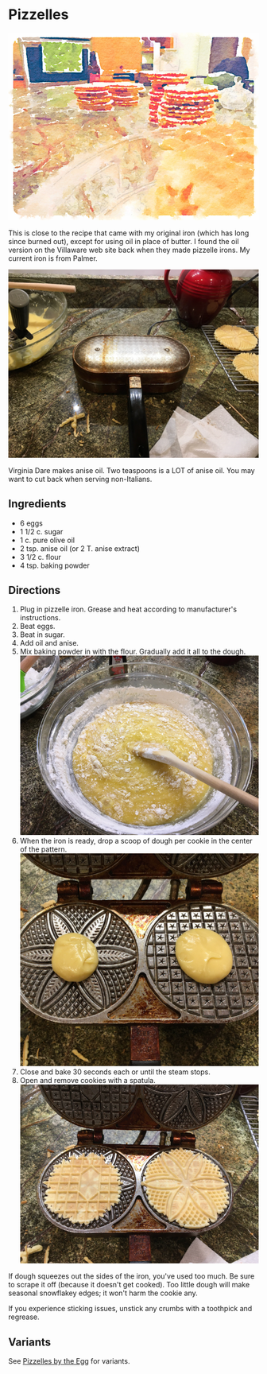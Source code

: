 [photographed]: ../indices/photographed.html
[potluck]: ../indices/potluck.html

# Pizzelles

![watercolor pizzelles](../images/pizzellewc.png)

This is close to the recipe that came with my original iron (which has long since burned out), except for using oil in place of butter. I found the oil version on the Villaware web site back when they made pizzelle irons. My current iron is from Palmer.

![pizzelle iron](../images/pizzelleiron_closed.png)

Virginia Dare makes anise oil. Two teaspoons is a LOT of anise oil. You may want to cut back when serving non-Italians.

## Ingredients

* 6 eggs
* 1 1/2 c. sugar
* 1 c. pure olive oil
* 2 tsp. anise oil (or 2 T. anise extract)
* 3 1/2 c. flour
* 4 tsp. baking powder

## Directions

1.  Plug in pizzelle iron. Grease and heat according to manufacturer's instructions.
2. Beat eggs. 
3. Beat in sugar. 
4. Add oil and anise. 
5. Mix baking powder in with the flour.  Gradually add it all to the dough. ![pizzelle dough](../images/pizzelle_dough.png)
6. When the iron is ready, drop a scoop of dough per cookie in the center of the pattern. ![pizzelle iron loaded](../images/pizzelleiron_loaded.png)
7. Close and bake 30 seconds each or until the steam stops.
8. Open and remove cookies with a spatula.   ![pizzelle iron done](../images/pizzelleiron_cooked.png)

If dough squeezes out the sides of the iron, you've used too much.  Be sure to scrape it off (because it doesn't get cooked).  Too little dough will make seasonal snowflakey edges; it won't harm the cookie any.  

If you experience sticking issues, unstick any crumbs with a toothpick and regrease.

## Variants

See [Pizzelles by the Egg](../cookies/pizzellesByTheEgg.md) for variants.

